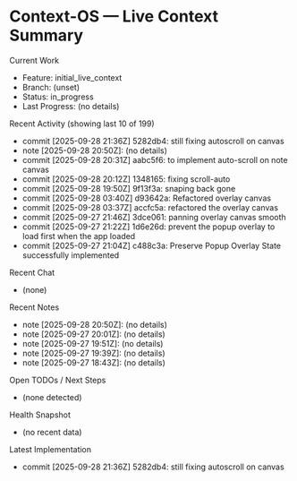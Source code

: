 # Context-OS — Live Context Summary

Current Work
- Feature: initial_live_context
- Branch: (unset)
- Status: in_progress
- Last Progress: (no details)

Recent Activity (showing last 10 of 199)
- commit [2025-09-28 21:36Z] 5282db4: still fixing autoscroll on canvas
- note [2025-09-28 20:50Z]: (no details)
- commit [2025-09-28 20:31Z] aabc5f6: to implement auto-scroll on note canvas
- commit [2025-09-28 20:12Z] 1348165: fixing scroll-auto
- commit [2025-09-28 19:50Z] 9f13f3a: snaping back gone
- commit [2025-09-28 03:40Z] d93642a: Refactored overlay canvas
- commit [2025-09-28 03:37Z] accfc5a: refactored the overlay canvas
- commit [2025-09-27 21:46Z] 3dce061: panning overlay canvas smooth
- commit [2025-09-27 21:22Z] 1d6e26d: prevent the popup overlay to load first when the app loaded
- commit [2025-09-27 21:04Z] c488c3a: Preserve Popup Overlay State successfully implemented

Recent Chat
- (none)

Recent Notes
- note [2025-09-28 20:50Z]: (no details)
- note [2025-09-27 20:01Z]: (no details)
- note [2025-09-27 19:51Z]: (no details)
- note [2025-09-27 19:39Z]: (no details)
- note [2025-09-27 18:43Z]: (no details)

Open TODOs / Next Steps
- (none detected)

Health Snapshot
- (no recent data)

Latest Implementation
- commit [2025-09-28 21:36Z] 5282db4: still fixing autoscroll on canvas

